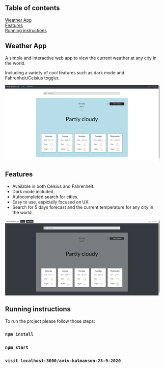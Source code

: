 ## Table of contents
[Weather App](#weatherApp)  
[Features](#features)  
[Running instructions](#run)  

<a name="weatherApp"/>

## Weather App
A simple and interactive web app to view the current weather at any city in the world. 

Including a variety of cool features such as dark mode and Fahrenheit/Celsius toggler.

![Light Screen](https://raw.githubusercontent.com/avivkal/aviv-kalmanson-23-9-2020/master/Images/lightScreen.png)

<a name="features"/>

## Features
* Available in both Celsius and Fahrenheit.
* Dark mode included.
* Autocompleted search for cities.
* Easy to use, espicially focused on UX.
* Search for 5 days forecast and the current temperature for any city in the world.

![Dark Screen](https://raw.githubusercontent.com/avivkal/aviv-kalmanson-23-9-2020/master/Images/darkScreen.png)

<a name="run"/>

## Running instructions
To run the project please follow those steps:

### `npm install`

### `npm start`

### `visit localhost:3000/aviv-kalmanson-23-9-2020`
